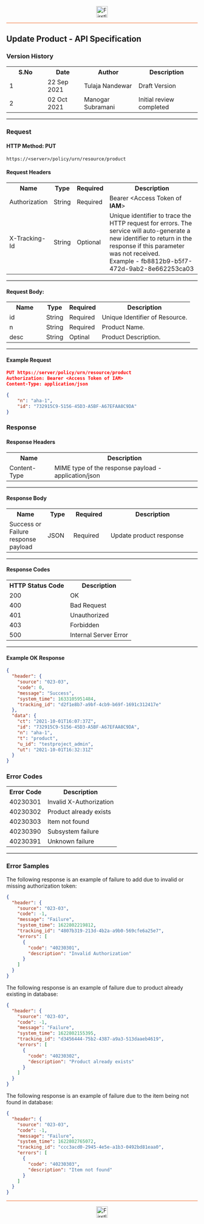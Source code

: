 <p align="center"><img src="https://cdn.shortpixel.ai/spai/w_378+q_lossy+ret_img+to_webp/https://firstlight.ai/wp-content/uploads/2021/03/300ppi-logotype-transparent.png" alt="Firstlight" height="30"/></p>

<hr style="height:1px;border-width:0;background-color:#f26524">

## Update Product - API Specification

### Version History

<table width='100%'>
  <tr>
    <th width='20%'>S.No</th>
    <th>Date</th>
    <th>Author</th>
    <th>Description</th>
  </tr>
  <tr>
    <td>1</td>
    <td>22 Sep 2021</td>
    <td>Tulaja Nandewar</td>
    <td>Draft Version</td>
  </tr>
  <tr>
    <td>2</td>
    <td>02 Oct 2021</td>
    <td>Manogar Subramani</td>
    <td>Initial review completed</td>
  </tr>
</table>

<hr style="height:1px;border-width:0;background-color:black">

### Request

#### HTTP Method: PUT

```
https://<server>/policy/urn/resource/product
```

#### Request Headers

<table width='100%'>
  <tr>
    <th width='20%'>Name</th>
    <th>Type</th>
    <th>Required</th>
    <th>Description</th>
  </tr>
  <tr>
    <td>Authorization</td>
    <td>String</td>
    <td>Required</td>
    <td>Bearer &lt;Access Token of <b>IAM</b>&gt;</td>
  </tr>
  <tr>
    <td>X-Tracking-Id</td>
    <td>String</td>
    <td>Optional</td>
    <td>Unique identifier to trace the HTTP request for errors. The service will auto-generate a new identifier to return in the response if this parameter was not received.<br/>Example - fb8812b9-b5f7-472d-9ab2-8e662253ca03</td>
  </tr>
</table>

<hr style="height:1px;border-width:0;background-color:black">

#### Request Body:

<table width="100%">
  <tr>
    <th width='20%'>Name</th>
    <th>Type</th>
    <th>Required</th>
    <th>Description</th>
  </tr>
   <tr>
    <td>id</td>
    <td>String</td>
    <td>Required</td>
    <td>Unique Identifier of Resource.</td>
  </tr>
  <tr>
    <td>n</td>
    <td>String</td>
    <td>Required</td>
    <td>Product Name.</td>
  </tr>
  <tr>
    <td>desc</td>
    <td>String</td>
    <td>Optinal</td>
    <td>Product Description.</td>
  </tr>
</table>

<hr style="height:1px;border-width:0;background-color:black">

<div class="page"/>

#### Example Request

```json
PUT https://server/policy/urn/resource/product
Authorization: Bearer <Access Token of IAM>
Content-Type: application/json

{
    "n": "aha-1",
    "id": "732915C9-5156-45D3-A5BF-A67EFAA8C9DA"
}
```

### Response

#### Response Headers

<table width="100%">
  <tr>
    <th>Name</th>
    <th>Description</th>
  </tr>
  <tr>
    <td>Content-Type</td>
    <td>MIME type of the response payload - application/json</td>
  </tr>
</table>

<hr style="height:1px;border-width:0;background-color:black">

#### Response Body

<table width="100%">
  <tr>
    <th width='20%'>Name</th>
    <th>Type</th>
    <th>Required</th>
    <th>Description</th>
  </tr>
 <tr>
    <td>Success or Failure response payload</td>
    <td>JSON</td>
    <td>Required</td>
    <td>Update product response</td>
  </tr>
</table>

<hr style="height:1px;border-width:0;background-color:black">

#### Response Codes

<table width="100%">
  <tr>
    <th>HTTP Status Code</th>
    <th>Description</th>
  </tr>
  <tr>
    <td>200</td>
    <td>OK</td>
  </tr>
  <tr>
    <td>400</td>
    <td>Bad Request</td>
  </tr>
  <tr>
    <td>401</td>
    <td>Unauthorized</td>
  </tr>
  <tr>
    <td>403</td>
    <td>Forbidden</td>
  </tr>
  <tr>
    <td>500</td>
    <td>Internal Server Error</td>
  </tr>
</table>

<hr style="height:1px;border-width:0;background-color:black">

<div class="page"/>

#### Example OK Response

```json
{
  "header": {
    "source": "023-03",
    "code": 0,
    "message": "Success",
    "system_time": 1633105951484,
    "tracking_id": "d2f1e8b7-a9bf-4cb9-b69f-1691c312417e"
  },
  "data": {
    "ct": "2021-10-01T16:07:37Z",
    "id": "732915C9-5156-45D3-A5BF-A67EFAA8C9DA",
    "n": "aha-1",
    "t": "product",
    "u_id": "testproject_admin",
    "ut": "2021-10-01T16:32:31Z"
  }
}
```

### Error Codes

<table width="100%">
  <tr>
    <th>Error Code</th>
    <th>Description</th>
  </tr>
  <tr>
    <td>40230301</td>
    <td>Invalid X-Authorization</td>
  </tr>
  <tr>
    <td>40230302</td>
    <td>Product already exists</td>
  </tr>
  <tr>
    <td>40230303</td>
    <td>Item not found</td>
  </tr>
  <tr>
    <td>40230390</td>
    <td>Subsystem failure</td>
  </tr>
  <tr>
    <td>40230391</td>
    <td>Unknown failure</td>
  </tr>
</table>

<hr style="height:1px;border-width:0;background-color:black">

### Error Samples

The following response is an example of failure to add due to invalid or missing authorization token:

```json
{
  "header": {
    "source": "023-03",
    "code": -1,
    "message": "Failure",
    "system_time": 1622802219812,
    "tracking_id": "4807b319-213d-4b2a-a9b0-569cfe6a25e7",
    "errors": [
      {
        "code": "40230301",
        "description": "Invalid Authorization"
      }
    ]
  }
}
```

The following response is an example of failure due to product already existing in database:

```json
{
  "header": {
    "source": "023-03",
    "code": -1,
    "message": "Failure",
    "system_time": 1622802155395,
    "tracking_id": "d3456444-75b2-4387-a9a3-513daaeb4619",
    "errors": [
      {
        "code": "40230302",
        "description": "Product already exists"
      }
    ]
  }
}
```

The following response is an example of failure due to the item being not found in database:
```json
{
  "header": {
    "source": "023-03",
    "code": -1,
    "message": "Failure",
    "system_time": 1622802765072,
    "tracking_id": "ccc3acd0-2945-4e5e-a1b3-0492bd81eaa0",
    "errors": [
      {
        "code": "40230303",
        "description": "Item not found"
      }
    ]
  }
}
```

<hr style="height:1px;border-width:0;background-color:#f26524">

<p align="center"><img src="https://cdn.shortpixel.ai/spai/w_378+q_lossy+ret_img+to_webp/https://firstlight.ai/wp-content/uploads/2021/03/300ppi-logotype-transparent.png" alt="Firstlight" height="30"/></p>